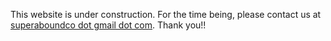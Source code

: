 This website is under construction. For the time being, please contact us at [superaboundco dot gmail dot com](<superaboundco@gmail.com>). Thank you!!